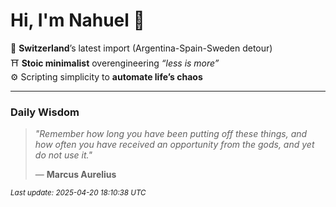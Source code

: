 # Hi, I'm Nahuel :tiger:

📍 **Switzerland**’s latest import (Argentina-Spain-Sweden detour)  
⛩️ **Stoic minimalist** overengineering *“less is more”*  
⚙️ Scripting simplicity to **automate life’s chaos**

---

### Daily Wisdom
> _"Remember how long you have been putting off these things, and how often you have received an opportunity from the gods, and yet do not use it."_  
>
> — **Marcus Aurelius**

<sub>*Last update: 2025-04-20 18:10:38 UTC*</sub>

